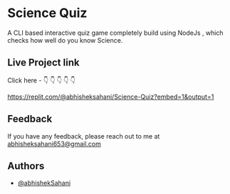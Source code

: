 
# Science Quiz

A CLI based interactive quiz game completely build using NodeJs , which checks how well do you know Science.

## Live Project link

Click here - 👇 👇 👇 👇 👇

https://replit.com/@abhisheksahani/Science-Quiz?embed=1&output=1

## Feedback

If you have any feedback, please reach out to me at abhisheksahani653@gmail.com 

  
## Authors

- [@abhishekSahani](https://github.com/abhisheksahani-nova)

  

